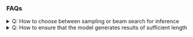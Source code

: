 ### FAQs

<details>
<summary>Q:  How to choose between sampling or beam search for inference </summary>

In various scenarios, the quality of results obtained from beam search and sampling decoding strategies can vary. You can determine your decoding strategy based on the following aspects:

If you have the following needs, consider using sampling decoding:

1. You require faster inference speed.
2. You wish for a streaming generation approach.
3. Your task necessitates some open-ended responses.

If your task is about providing deterministic answers, you might want to experiment with beam search to see if it can achieve better outcomes.
</details>


<details>
<summary>Q: How to ensure that the model generates results of sufficient length</summary>

We've observed that during multi-language inference on MiniCPM-V 2.6, the generation sometimes ends prematurely. You can improve the results by passing a `min_new_tokens` parameter.
```python
res = model.chat(
    image=None,
    msgs=msgs,
    tokenizer=tokenizer,
    min_new_tokens=100
)
```
</details>
